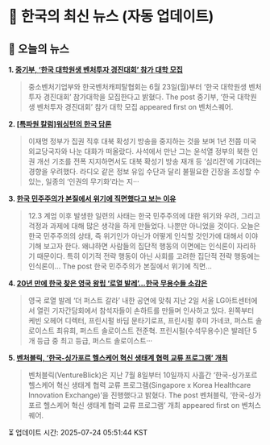 # 📢 한국의 최신 뉴스 (자동 업데이트)

## 📰 오늘의 뉴스
**1. [중기부, ‘한국 대학원생 벤처투자 경진대회’ 참가 대학 모집](https://www.venturesquare.net/973989)**
> 중소벤처기업부와 한국벤처캐피탈협회는 6월 23일(월)부터 ‘한국 대학원생 벤처투자 경진대회’ 참가대학을 모집한다고 밝혔다.
The post 중기부, ‘한국 대학원생 벤처투자 경진대회’ 참가 대학 모집 appeared first on 벤처스퀘어.

**2. [[특파원 칼럼]워싱턴의 한국 담론](https://www.khan.co.kr/article/202507082053025)**
> 이재명 정부가 집권 직후 대북 확성기 방송을 중지하는 것을 보며 1년 전쯤 미국 외교당국자와 나눈 대화가 떠올랐다. 사석에서 만난 그는 윤석열 정부의 북한 인권 개선 기조를 전폭 지지하면서도 대북 확성기 방송 재개 등 ‘심리전’에 기대려는 경향을 우려했다. 라디오 같은 정보 유입 수단과 달리 불필요한 긴장을 조성할 수 있는, 일종의 ‘인권의 무기화’라는 지···

**3. [한국 민주주의가 본질에서 위기에 직면했다고 보는 이유](https://slownews.kr/139835)**
> 12.3 계엄 이후 발생한 일련의 사태는 한국 민주주의에 대한 위기와 우려, 그리고 걱정과 과제에 대해 많은 생각을 하게 만들었다. 나뿐만 아니었을 것이다. 오늘은 한국 민주주의의 상태, 즉 위기인가 아닌가 어떻게 인식할 것인가에 대해서 이야기해 보고자 한다. 왜냐하면 사람들의 집단적 행동의 이면에는 인식론이 자리하기 때문이다. 특히 이기적 전략 행동이 아닌 사회를 고려한 집단적 전략 행동에는 인식론이...
The post 한국 민주주의가 본질에서 위기에 직면…

**4. [20년 만에 한국 찾은 영국 왕립 ‘로열 발레’…한국 무용수들 소감은](https://www.khan.co.kr/article/202507021433001)**
> 영국 로열 발레 ‘더 퍼스트 갈라’ 내한 공연에 맞춰 지난 2일 서울 LG아트센터에서 열린 기자간담회에서 참석자들이 손하트를 만들며 인사하고 있다. 왼쪽부터 케빈 오헤어 디렉터, 프린시펄 바딤 문타기로프, 프린시펄 후미 가네코, 퍼스트 솔로이스트 최유희, 퍼스트 솔로이스트 전준혁. 프린시펄(수석무용수)은 발레단 5개 등급 중 최고 등급, 퍼스트 솔로이스트···

**5. [벤처블릭, ‘한국-싱가포르 헬스케어 혁신 생태계 협력 교류 프로그램’ 개최](https://www.venturesquare.net/993404)**
> 벤처블릭(VentureBlick)은 지난 7월 8일부터 10일까지 사흘간 ‘한국-싱가포르 헬스케어 혁신 생태계 협력 교류 프로그램(Singapore x Korea Healthcare Innovation Exchange)’을 진행했다고 밝혔다.
The post 벤처블릭, ‘한국-싱가포르 헬스케어 혁신 생태계 협력 교류 프로그램’ 개최 appeared first on 벤처스퀘어.


⏳ 업데이트 시간: 2025-07-24 05:51:44 KST

